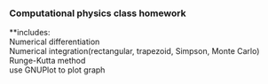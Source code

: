### Computational physics class homework
**includes:   
Numerical differentiation   
Numerical integration(rectangular, trapezoid, Simpson, Monte Carlo)   
Runge-Kutta method   
use GNUPlot to plot graph
